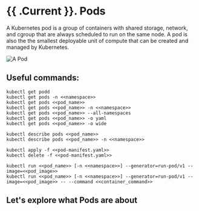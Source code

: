 # {{ .Current }}. Pods

A Kubernetes pod is a group of containers with shared storage, network, and cgroup that are always scheduled to run on the same node. A pod is also the the smallest deployable unit of compute that can be created and managed by Kubernetes.

![A Pod](https://raw.githubusercontent.com/sbeliakou/mentor/master/.img/pods.png)

## Useful commands:
```
kubectl get podd
kubectl get pods -n <<namespace>>
kubectl get pods <<pod_name>>
kubectl get pods <<pod_name>> -n <<namespace>>
kubectl get pods <<pod_name>> --all-namespaces
kubectl get pods <<pod_name>> -o yaml
kubectl get pods <<pod_name>> -o wide

kubectl describe pods <<pod_name>> 
kubectl describe pods <<pod_name>> -n <<namespace>> 

kubectl apply -f <<pod-manifest.yaml>>
kubectl delete -f <<pod-manifest.yaml>>

kubectl run <<pod_name>> [-n <<namespace>>] --generator=run-pod/v1 --image=<<pod_image>>
kubectl run <<pod_name>> [-n <<namespace>>] --generator=run-pod/v1 --image=<<pod_image>> -- --command <<container_command>>
```

## Let's explore what Pods are about